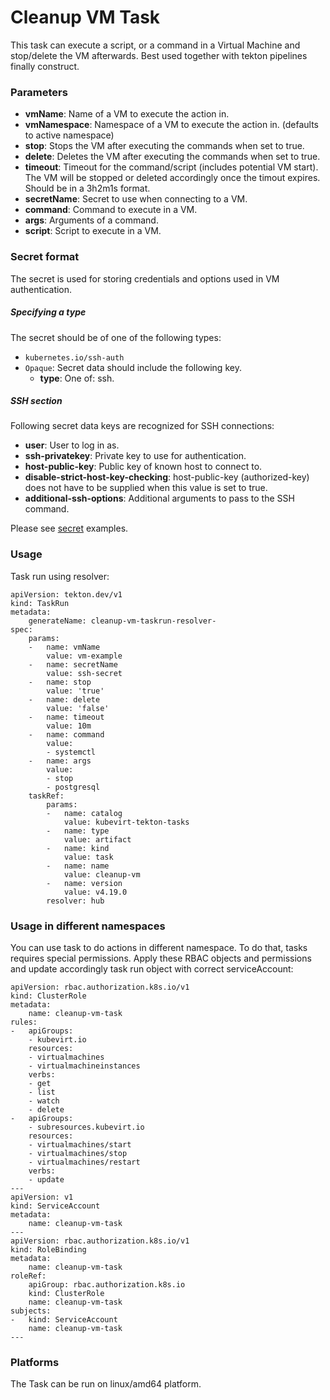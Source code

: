 # Cleanup VM Task

This task can execute a script, or a command in a Virtual Machine and stop/delete 
the VM afterwards. Best used together with tekton pipelines finally construct.

### Parameters

- **vmName**: Name of a VM to execute the action in.
- **vmNamespace**: Namespace of a VM to execute the action in. (defaults to active namespace)
- **stop**: Stops the VM after executing the commands when set to true.
- **delete**: Deletes the VM after executing the commands when set to true.
- **timeout**: Timeout for the command/script (includes potential VM start). The VM will be stopped or deleted accordingly once the timout expires. Should be in a 3h2m1s format.
- **secretName**: Secret to use when connecting to a VM.
- **command**: Command to execute in a VM.
- **args**: Arguments of a command.
- **script**: Script to execute in a VM.

### Secret format

The secret is used for storing credentials and options used in VM authentication.

##### Specifying a type

The secret should be of one of the following types:

- `kubernetes.io/ssh-auth`
- `Opaque`: Secret data should include the following key.
    - **type**: One of: ssh.

##### SSH section

Following secret data keys are recognized for SSH connections:

- **user**: User to log in as.
- **ssh-privatekey**: Private key to use for authentication.
- **host-public-key**: Public key of known host to connect to.
- **disable-strict-host-key-checking**: host-public-key (authorized-key) does not have to be supplied when this value is set to true.
- **additional-ssh-options**: Additional arguments to pass to the SSH command.

Please see [secret](examples/secrets) examples.

### Usage

Task run using resolver:
```
apiVersion: tekton.dev/v1
kind: TaskRun
metadata:
    generateName: cleanup-vm-taskrun-resolver-
spec:
    params:
    -   name: vmName
        value: vm-example
    -   name: secretName
        value: ssh-secret
    -   name: stop
        value: 'true'
    -   name: delete
        value: 'false'
    -   name: timeout
        value: 10m
    -   name: command
        value:
        - systemctl
    -   name: args
        value:
        - stop
        - postgresql
    taskRef:
        params:
        -   name: catalog
            value: kubevirt-tekton-tasks
        -   name: type
            value: artifact
        -   name: kind
            value: task
        -   name: name
            value: cleanup-vm
        -   name: version
            value: v4.19.0
        resolver: hub
```

### Usage in different namespaces

You can use task to do actions in different namespace. To do that, tasks requires special permissions. Apply these RBAC objects and permissions and update accordingly task run object with correct serviceAccount:

```
apiVersion: rbac.authorization.k8s.io/v1
kind: ClusterRole
metadata:
    name: cleanup-vm-task
rules:
-   apiGroups:
    - kubevirt.io
    resources:
    - virtualmachines
    - virtualmachineinstances
    verbs:
    - get
    - list
    - watch
    - delete
-   apiGroups:
    - subresources.kubevirt.io
    resources:
    - virtualmachines/start
    - virtualmachines/stop
    - virtualmachines/restart
    verbs:
    - update
---
apiVersion: v1
kind: ServiceAccount
metadata:
    name: cleanup-vm-task
---
apiVersion: rbac.authorization.k8s.io/v1
kind: RoleBinding
metadata:
    name: cleanup-vm-task
roleRef:
    apiGroup: rbac.authorization.k8s.io
    kind: ClusterRole
    name: cleanup-vm-task
subjects:
-   kind: ServiceAccount
    name: cleanup-vm-task
---
```

### Platforms

The Task can be run on linux/amd64 platform.
